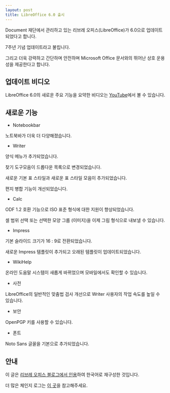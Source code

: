 ```yaml
---
layout: post
title: LibreOffice 6.0 출시
---
```


Document 재단에서 관리하고 있는 리브레 오피스(LibreOffice)가 6.0으로 업데이트 되었다고 합니다.

7주년 기념 업데이트라고 불립니다.

그리고 더욱 강력하고 간단하며 안전하며 Microsoft Office 문서와의 뛰어난 상호 운용성을 제공한다고 합니다.

## 업데이트 비디오

LibreOffice 6.0의 새로운 주요 기능을 요약한 비디오는 [YouTube](https://www.youtube.com/watch?v=YHBve8v13VY)에서 볼 수 있습니다.

## 새로운 기능

* Notebookbar

노트북바가 더욱 더 다양해졌습니다.

* Writer

양식 메뉴가 추가되었습니다.

찾기 도구모음이 드롭다운 목록으로 변경되었습니다.

새로운 기본 표 스타일과 새로운 표 스타일 모음이 추가되었습니다.

편지 병합 기능이 개선되었습니다.

* Calc

ODF 1.2 호환 기능으로 ISO 표준 형식에 대한 지원이 향상되었습니다. 

셀 범위 선택 또는 선택한 모양 그룹 (이미지)을 이제 그림 형식으로 내보낼 수 있습니다.

* Impress

기본 슬라이드 크기가 16 : 9로 전환되었습니다. 

새로운 Impress 템플릿이 추가되고 오래된 템플릿이 업데이트되었습니다.

* WikiHelp

온라인 도움말 시스템이 새롭게 바뀌었으며 모바일에서도 확인할 수 있습니다.

* 사전

LibreOffice의 일반적인 맞춤법 검사 개선으로 Writer 사용자의 작업 속도를 높일 수 있습니다.

* 보안

OpenPGP 키를 사용할 수 있습니다.

* 폰트 

Noto Sans 글꼴을 기본으로 추가되었습니다.

## 안내

이 글은 [리브레 오피스 블로그에서 인용](https://blog.documentfoundation.org/blog/2018/01/31/libreoffice-6/)하여 한국어로 재구성한 것입니다. 

더 많은 체인지 로그는 [이 곳](https://wiki.documentfoundation.org/ReleaseNotes/6.0)을 참고해주세요.